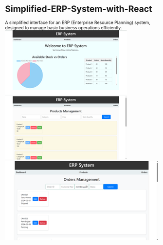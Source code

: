 # Simplified-ERP-System-with-React
A simplified interface for an ERP (Enterprise Resource Planning) system, designed to manage basic business operations efficiently.
<br>
<img src="https://github.com/saurabhk200/Simplified-ERP-System-with-React/blob/main/result%20preview/Screenshot%202024-03-12%20153713.png" width="400" alt="Dashboard">
<img src="https://github.com/saurabhk200/Simplified-ERP-System-with-React/blob/main/result%20preview/Screenshot%202024-03-12%20153733.png" width="400"  alt="products">
<img src="https://github.com/saurabhk200/Simplified-ERP-System-with-React/blob/main/result%20preview/Screenshot%202024-03-12%20153806.png" alt="Order Management">

